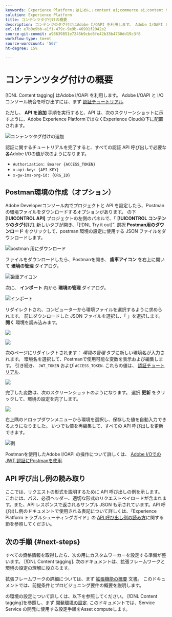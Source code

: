 ```yaml
---
keywords: Experience Platform；はじめに；content ai;commerce ai;content tagging
solution: Experience Platform
title: コンテンツタグ付けの概要
description: コンテンツのタグ付けはAdobe I/OAPI を利用します。 Adobe I/OAPI と I/O コンソール統合を呼び出すには、まず認証に関するチュートリアルを完了する必要があります。
exl-id: e7b0e9bb-a1f1-479c-9e9b-46991f2942e2
source-git-commit: a98639851e7245b9cbd6fe42b35b4730dd19c3f8
workflow-type: tm+mt
source-wordcount: '567'
ht-degree: 15%

---
```


# コンテンツタグ付けの概要

[!DNL Content tagging] はAdobe I/OAPI を利用します。 Adobe I/OAPI と I/O コンソール統合を呼び出すには、まず [認証チュートリアル](https://experienceleague.adobe.com/docs/experience-platform/landing/platform-apis/api-authentication.html?lang=ja).

ただし、 **API を追加** 手順を実行すると、API は、次のスクリーンショットに示すように、Adobe Experience PlatformではなくExperience Cloudの下に配置されます。

![コンテンツタグ付けの追加](./images/add-api-updated.png)

認証に関するチュートリアルを完了すると、すべての認証 API 呼び出しで必要な各Adobe I/Oの値が次のようになります。

- `Authorization: Bearer {ACCESS_TOKEN}`
- `x-api-key: {API_KEY}`
- `x-gw-ims-org-id: {ORG_ID}`

## Postman環境の作成（オプション）

Adobe Developerコンソール内でプロジェクトと API を設定したら、Postmanの環境ファイルをダウンロードするオプションがあります。 の下 **[!UICONTROL API]** プロジェクトの左側のパネルで、「 **[!UICONTROL コンテンツのタグ付け]**. 新しいタブが開き、「[!DNL Try it out]&quot;. 選択 **Postman用のダウンロード** をクリックして、postman 環境の設定に使用する JSON ファイルをダウンロードします。

![postman 用にダウンロード](./images/add-to-postman-updated.png)

ファイルをダウンロードしたら、Postmanを開き、 **歯車アイコン** を右上に開いて **環境の管理** ダイアログ。

![歯車アイコン](./images/select-gear-icon.png)

次に、 **インポート** 内から **環境の管理** ダイアログ。

![インポート](./images/import-updated.png)

リダイレクトされ、コンピューターから環境ファイルを選択するように求められます。 前にダウンロードした JSON ファイルを選択し、「 」を選択します。 **開く** 環境を読み込みます。

![](./images/choose-your-file.png)

![](./images/click-open.png)

次のページにリダイレクトされます： *環境の管理* タブに新しい環境名が入力されます。 環境名を選択して、Postmanで使用可能な変数を表示および編集します。 引き続き、 `JWT_TOKEN` および `ACCESS_TOKEN`. これらの値は、 [認証チュートリアル](https://experienceleague.adobe.com/docs/experience-platform/landing/platform-apis/api-authentication.html?lang=ja).

![](./images/re-direct-updated.png)

完了した変数は、次のスクリーンショットのようになります。 選択 **更新** をクリックして、環境の設定を完了します。

![](./images/final-environment-updated.png)

右上隅のドロップダウンメニューから環境を選択し、保存した値を自動入力できるようになりました。 いつでも値を再編集して、すべての API 呼び出しを更新できます。

![例](./images/select-environment-updated.png)

Postmanを使用したAdobe I/OAPI の操作について詳しくは、 [Adobe I/Oでの JWT 認証にPostmanを使用](https://medium.com/adobetech/using-postman-for-jwt-authentication-on-adobe-i-o-7573428ffe7f).

## API 呼び出し例の読み取り

ここでは、リクエストの形式を説明するために API 呼び出しの例を示します。これには、パス、必須ヘッダー、適切な形式のリクエストペイロードが含まれます。また、API レスポンスで返されるサンプル JSON も示されています。API 呼び出し例のドキュメントで使用される表記について詳しくは、『Experience Platform トラブルシューティングガイド』の [API 呼び出し例の読み方](../../landing/troubleshooting.md)に関する節を参照してください。

## 次の手順 {#next-steps}

すべての資格情報を取得したら、次の用にカスタムワーカーを設定する準備が整います。 [!DNL Content tagging]. 次のドキュメントは、拡張フレームワークと環境の設定の理解に役立ちます。

拡張フレームワークの詳細については、まず [拡張機能の概要](https://experienceleague.adobe.com/docs/asset-compute/using/extend/understand-extensibility.html?lang=ja) 文書。 このドキュメントでは、前提条件とプロビジョニング要件の概要を説明します。

の環境の設定について詳しくは、以下を参照してください。 [!DNL Content tagging]を参照し、まず [開発環境の設定](https://experienceleague.adobe.com/docs/asset-compute/using/extend/setup-environment.html). このドキュメントでは、Service Service の開発に使用する設定手順をAsset computeします。
